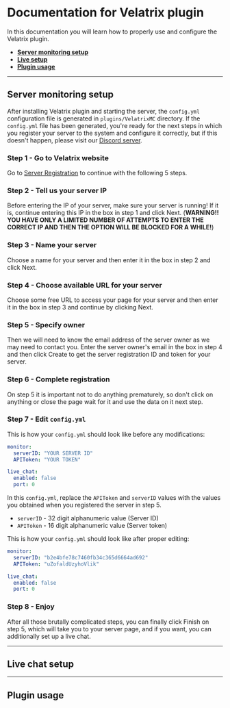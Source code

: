 # Documentation for Velatrix plugin

In this documentation you will learn how to properly use and configure the Velatrix plugin.

- [**Server monitoring setup**](#server-monitoring-setup)
- [**Live setup**](#live-chat-setup)
- [**Plugin usage**](#plugin-usage)

---

## Server monitoring setup

After installing Velatrix plugin and starting the server, the `config.yml` configuration file is generated in `plugins/VelatrixMC` directory. If the `config.yml` file has been generated, you're ready for the next steps in which you register your server to the system and configure it correctly, but if this doesn't happen, please visit our [Discord server](https://discord.gg/X6tH34vC5X).

### Step 1 - Go to Velatrix website
Go to [Server Registration](https://velatrix.xyz/create/) to continue with the following 5 steps.

### Step 2 - Tell us your server IP
Before entering the IP of your server, make sure your server is running! If it is, continue entering this IP in the box in step 1 and click Next. (**WARNING!! YOU HAVE ONLY A LIMITED NUMBER OF ATTEMPTS TO ENTER THE CORRECT IP AND THEN THE OPTION WILL BE BLOCKED FOR A WHILE!**)

### Step 3 - Name your server
Choose a name for your server and then enter it in the box in step 2 and click Next.

### Step 4 - Choose available URL for your server
Choose some free URL to access your page for your server and then enter it in the box in step 3 and continue by clicking Next.

### Step 5 - Specify owner
Then we will need to know the email address of the server owner as we may need to contact you. Enter the server owner's email in the box in step 4 and then click Create to get the server registration ID and token for your server.

### Step 6 - Complete registration
On step 5 it is important not to do anything prematurely, so don't click on anything or close the page wait for it and use the data on it next step.

### Step 7  - Edit `config.yml`
This is how your `config.yml` should look like before any modifications:

```yaml
monitor:
  serverID: "YOUR SERVER ID"
  APIToken: "YOUR TOKEN"

live_chat:
  enabled: false
  port: 0
```
In this `config.yml`, replace the `APIToken` and `serverID` values with the values you obtained when you registered the server in step 5.
- `serverID` - 32 digit alphanumeric value (Server ID)
- `APIToken` - 16 digit alphanumeric value (Server token)

This is how your `config.yml` should look like after proper editing:

```yaml
monitor:
  serverID: "b2e4bfe78c7460fb34c365d6664ad692"
  APIToken: "uZofaldUzyhoVlik"

live_chat:
  enabled: false
  port: 0
```

### Step 8 - Enjoy
After all those brutally complicated steps, you can finally click Finish on step 5, which will take you to your server page, and if you want, you can additionally set up a live chat.

---

## Live chat setup

---

## Plugin usage